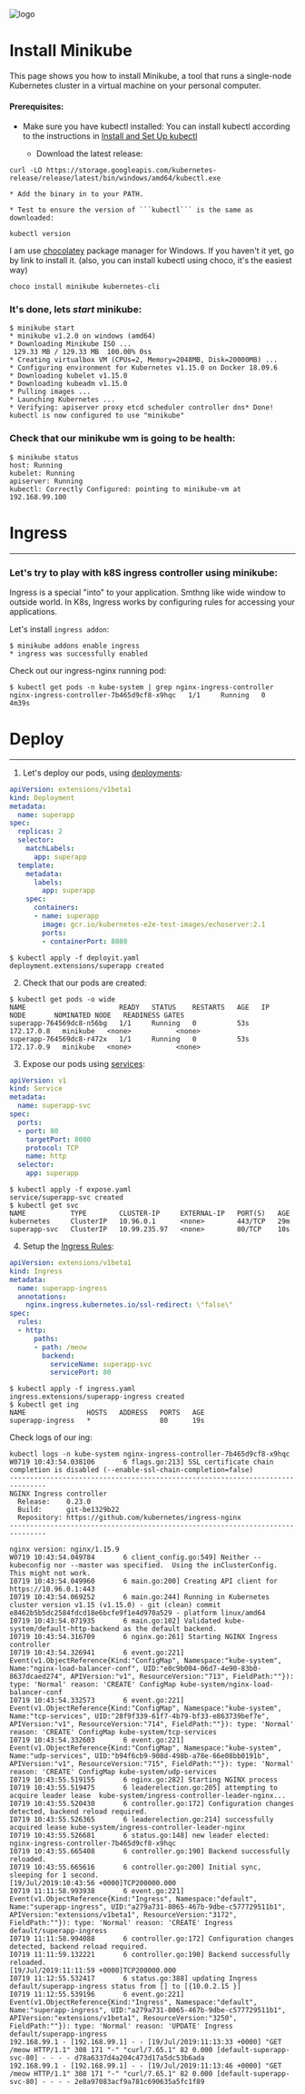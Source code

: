 ![logo](https://user-images.githubusercontent.com/30426958/61536054-69206080-aa3c-11e9-9675-8ec43432017b.png)
# Install Minikube
This page shows you how to install Minikube, a tool that runs a single-node Kubernetes cluster in a virtual machine on your personal computer.

#### Prerequisites:
* Make sure you have kubectl installed:
You can install kubectl according to the instructions in [Install and Set Up kubectl](https://kubernetes.io/docs/tasks/tools/install-kubectl/#install-kubectl-on-windows)

    * Download the latest release:
```shell
curl -LO https://storage.googleapis.com/kubernetes-release/release/latest/bin/windows/amd64/kubectl.exe
```
    * Add the binary in to your PATH.

    * Test to ensure the version of ```kubectl``` is the same as downloaded:
```shell
kubectl version
```
 I am use [chocolatey](https://chocolatey.org/) package manager for Windows. If you haven't it yet, go by link to install it. (also, you can install kubectl using choco, it's the easiest way)
 ```shell
 choco install minikube kubernetes-cli
 ```

### It's done, lets *start* minikube:

```shell
$ minikube start
* minikube v1.2.0 on windows (amd64)
* Downloading Minikube ISO ...
 129.33 MB / 129.33 MB  100.00% 0ss
* Creating virtualbox VM (CPUs=2, Memory=2048MB, Disk=20000MB) ...
* Configuring environment for Kubernetes v1.15.0 on Docker 18.09.6
* Downloading kubelet v1.15.0
* Downloading kubeadm v1.15.0
* Pulling images ...
* Launching Kubernetes ...
* Verifying: apiserver proxy etcd scheduler controller dns* Done! kubectl is now configured to use "minikube"
```
### Check that our minikube wm is going to be health:
```shell
$ minikube status
host: Running
kubelet: Running
apiserver: Running
kubectl: Correctly Configured: pointing to minikube-vm at 192.168.99.100
```




# Ingress
---
### Let's try to play with k8S ingress controller using minikube:

Ingress is a special "into" to your application. Smthng like wide window to outside world.
In K8s, Ingress works by configuring rules for accessing your applications.

Let's install ```ingress addon```:
```shell
$ minikube addons enable ingress
* ingress was successfully enabled
```

Check out our ingress-nginx running pod:
```shell
$ kubectl get pods -n kube-system | grep nginx-ingress-controller
nginx-ingress-controller-7b465d9cf8-x9hqc   1/1     Running   0          4m39s
```

# Deploy
---

1. Let's deploy our pods, using [deployments](https://kubernetes.io/docs/concepts/workloads/controllers/deployment/):
```yaml
apiVersion: extensions/v1beta1
kind: Deployment
metadata:
  name: superapp
spec:
  replicas: 2
  selector:
    matchLabels:
      app: superapp
  template:
    metadata:
      labels:
        app: superapp
    spec:
      containers:
      - name: superapp
        image: gcr.io/kubernetes-e2e-test-images/echoserver:2.1
        ports:
        - containerPort: 8080
```
```shell
$ kubectl apply -f deployit.yaml
deployment.extensions/superapp created
```
2. Check that our pods are created:
```shel
$ kubectl get pods -o wide
NAME                       READY   STATUS    RESTARTS   AGE   IP           NODE       NOMINATED NODE   READINESS GATES
superapp-764569dc8-n56bg   1/1     Running   0          53s   172.17.0.8   minikube   <none>           <none>
superapp-764569dc8-r472x   1/1     Running   0          53s   172.17.0.9   minikube   <none>           <none>
```

3. Expose our pods using [services](https://kubernetes.io/docs/tutorials/kubernetes-basics/expose/expose-intro/):
```yaml
apiVersion: v1
kind: Service
metadata:
  name: superapp-svc
spec:
  ports:
  - port: 80
    targetPort: 8080
    protocol: TCP
    name: http
  selector:
    app: superapp
```

```shell
$ kubectl apply -f expose.yaml
service/superapp-svc created
$ kubectl get svc
NAME           TYPE        CLUSTER-IP     EXTERNAL-IP   PORT(S)   AGE
kubernetes     ClusterIP   10.96.0.1      <none>        443/TCP   29m
superapp-svc   ClusterIP   10.99.235.97   <none>        80/TCP    10s
```
4. Setup the [Ingress Rules](https://kubernetes.io/docs/concepts/services-networking/ingress/):
```yaml
apiVersion: extensions/v1beta1
kind: Ingress
metadata:
  name: superapp-ingress
  annotations:
    nginx.ingress.kubernetes.io/ssl-redirect: \"false\"
spec:
  rules:
  - http:
      paths:
      - path: /meow
        backend:
          serviceName: superapp-svc
          servicePort: 80
```
```shell
$ kubectl apply -f ingress.yaml
ingress.extensions/superapp-ingress created
$ kubectl get ing
NAME               HOSTS   ADDRESS   PORTS   AGE
superapp-ingress   *                 80      19s
```

Check logs of our ing:
```shell
kubectl logs -n kube-system nginx-ingress-controller-7b465d9cf8-x9hqc
W0719 10:43:54.038106       6 flags.go:213] SSL certificate chain completion is disabled (--enable-ssl-chain-completion=false)
-------------------------------------------------------------------------------
NGINX Ingress controller
  Release:    0.23.0
  Build:      git-be1329b22
  Repository: https://github.com/kubernetes/ingress-nginx
-------------------------------------------------------------------------------

nginx version: nginx/1.15.9
W0719 10:43:54.049784       6 client_config.go:549] Neither --kubeconfig nor --master was specified.  Using the inClusterConfig.  This might not work.
I0719 10:43:54.049960       6 main.go:200] Creating API client for https://10.96.0.1:443
I0719 10:43:54.069252       6 main.go:244] Running in Kubernetes cluster version v1.15 (v1.15.0) - git (clean) commit e8462b5b5dc2584fdcd18e6bcfe9f1e4d970a529 - platform linux/amd64
I0719 10:43:54.071935       6 main.go:102] Validated kube-system/default-http-backend as the default backend.
I0719 10:43:54.316709       6 nginx.go:261] Starting NGINX Ingress controller
I0719 10:43:54.326941       6 event.go:221] Event(v1.ObjectReference{Kind:"ConfigMap", Namespace:"kube-system", Name:"nginx-load-balancer-conf", UID:"e0c9b004-06d7-4e90-83b0-8637dcaed274", APIVersion:"v1", ResourceVersion:"713", FieldPath:""}): type: 'Normal' reason: 'CREATE' ConfigMap kube-system/nginx-load-balancer-conf
I0719 10:43:54.332573       6 event.go:221] Event(v1.ObjectReference{Kind:"ConfigMap", Namespace:"kube-system", Name:"tcp-services", UID:"28f9f339-61f7-4b79-bf33-e863739bef7e", APIVersion:"v1", ResourceVersion:"714", FieldPath:""}): type: 'Normal' reason: 'CREATE' ConfigMap kube-system/tcp-services
I0719 10:43:54.332603       6 event.go:221] Event(v1.ObjectReference{Kind:"ConfigMap", Namespace:"kube-system", Name:"udp-services", UID:"b94f6cb9-908d-498b-a78e-66e08bb0191b", APIVersion:"v1", ResourceVersion:"715", FieldPath:""}): type: 'Normal' reason: 'CREATE' ConfigMap kube-system/udp-services
I0719 10:43:55.519155       6 nginx.go:282] Starting NGINX process
I0719 10:43:55.519475       6 leaderelection.go:205] attempting to acquire leader lease  kube-system/ingress-controller-leader-nginx...
I0719 10:43:55.520430       6 controller.go:172] Configuration changes detected, backend reload required.
I0719 10:43:55.526365       6 leaderelection.go:214] successfully acquired lease kube-system/ingress-controller-leader-nginx
I0719 10:43:55.526681       6 status.go:148] new leader elected: nginx-ingress-controller-7b465d9cf8-x9hqc
I0719 10:43:55.665408       6 controller.go:190] Backend successfully reloaded.
I0719 10:43:55.665616       6 controller.go:200] Initial sync, sleeping for 1 second.
[19/Jul/2019:10:43:56 +0000]TCP200000.000
I0719 11:11:58.993938       6 event.go:221] Event(v1.ObjectReference{Kind:"Ingress", Namespace:"default", Name:"superapp-ingress", UID:"a279a731-8065-467b-9dbe-c577729511b1", APIVersion:"extensions/v1beta1", ResourceVersion:"3172", FieldPath:""}): type: 'Normal' reason: 'CREATE' Ingress default/superapp-ingress
I0719 11:11:58.994088       6 controller.go:172] Configuration changes detected, backend reload required.
I0719 11:11:59.132221       6 controller.go:190] Backend successfully reloaded.
[19/Jul/2019:11:11:59 +0000]TCP200000.000
I0719 11:12:55.532417       6 status.go:388] updating Ingress default/superapp-ingress status from [] to [{10.0.2.15 }]
I0719 11:12:55.539196       6 event.go:221] Event(v1.ObjectReference{Kind:"Ingress", Namespace:"default", Name:"superapp-ingress", UID:"a279a731-8065-467b-9dbe-c577729511b1", APIVersion:"extensions/v1beta1", ResourceVersion:"3250", FieldPath:""}): type: 'Normal' reason: 'UPDATE' Ingress default/superapp-ingress
192.168.99.1 - [192.168.99.1] - - [19/Jul/2019:11:13:33 +0000] "GET /meow HTTP/1.1" 308 171 "-" "curl/7.65.1" 82 0.000 [default-superapp-svc-80] - - - - d78a6337d4a204c473d17a5dc53b6ada
192.168.99.1 - [192.168.99.1] - - [19/Jul/2019:11:13:46 +0000] "GET /meow HTTP/1.1" 308 171 "-" "curl/7.65.1" 82 0.000 [default-superapp-svc-80] - - - - 2e8a97083acf9a781c690635a5fc1f89
```
